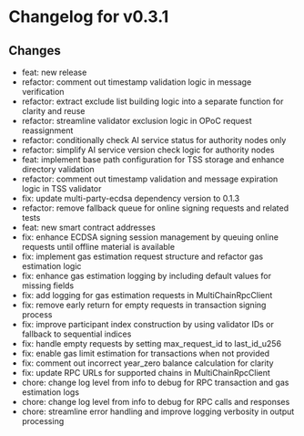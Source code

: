 # Changelog for v0.3.1

## Changes
- feat: new release
- refactor: comment out timestamp validation logic in message verification
- refactor: extract exclude list building logic into a separate function for clarity and reuse
- refactor: streamline validator exclusion logic in OPoC request reassignment
- refactor: conditionally check AI service status for authority nodes only
- refactor: simplify AI service version check logic for authority nodes
- feat: implement base path configuration for TSS storage and enhance directory validation
- refactor: comment out timestamp validation and message expiration logic in TSS validator
- fix: update multi-party-ecdsa dependency version to 0.1.3
- refactor: remove fallback queue for online signing requests and related tests
- feat: new smart contract addresses
- fix: enhance ECDSA signing session management by queuing online requests until offline material is available
- fix: implement gas estimation request structure and refactor gas estimation logic
- fix: enhance gas estimation logging by including default values for missing fields
- fix: add logging for gas estimation requests in MultiChainRpcClient
- fix: remove early return for empty requests in transaction signing process
- fix: improve participant index construction by using validator IDs or fallback to sequential indices
- fix: handle empty requests by setting max_request_id to last_id_u256
- fix: enable gas limit estimation for transactions when not provided
- fix: comment out incorrect year_zero balance calculation for clarity
- fix: update RPC URLs for supported chains in MultiChainRpcClient
- chore: change log level from info to debug for RPC transaction and gas estimation logs
- chore: change log level from info to debug for RPC calls and responses
- chore: streamline error handling and improve logging verbosity in output processing

